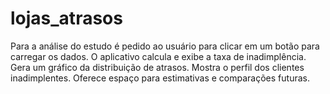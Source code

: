 # lojas_atrasos
Para a análise do estudo é pedido ao usuário para clicar em um botão para carregar os dados. O aplicativo calcula e exibe a taxa de inadimplência. Gera um gráfico da distribuição de atrasos. Mostra o perfil dos clientes inadimplentes. Oferece espaço para estimativas e comparações futuras.
